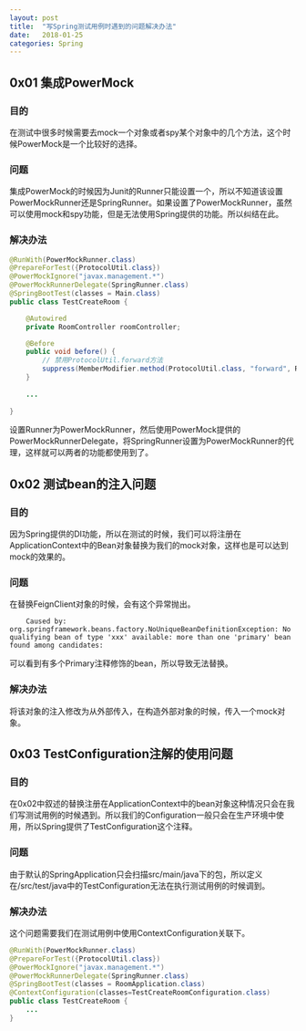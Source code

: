 ```yaml
---
layout: post
title:  "写Spring测试用例时遇到的问题解决办法"
date:   2018-01-25
categories: Spring
---
```


## 0x01 集成PowerMock

### 目的
在测试中很多时候需要去mock一个对象或者spy某个对象中的几个方法，这个时候PowerMock是一个比较好的选择。

### 问题
集成PowerMock的时候因为Junit的Runner只能设置一个，所以不知道该设置PowerMockRunner还是SpringRunner。如果设置了PowerMockRunner，虽然可以使用mock和spy功能，但是无法使用Spring提供的功能。所以纠结在此。

### 解决办法
```java
@RunWith(PowerMockRunner.class)
@PrepareForTest({ProtocolUtil.class})
@PowerMockIgnore("javax.management.*")
@PowerMockRunnerDelegate(SpringRunner.class)
@SpringBootTest(classes = Main.class)
public class TestCreateRoom {

    @Autowired
    private RoomController roomController;

    @Before
    public void before() {
		// 禁用ProtocolUtil.forward方法
        suppress(MemberModifier.method(ProtocolUtil.class, "forward", RestTemplate.class, Long.class, ForwardProtocol.class));
    }
	
	...
	
}
```
设置Runner为PowerMockRunner，然后使用PowerMock提供的PowerMockRunnerDelegate，将SpringRunner设置为PowerMockRunner的代理，这样就可以两者的功能都使用到了。


## 0x02 测试bean的注入问题

### 目的
因为Spring提供的DI功能，所以在测试的时候，我们可以将注册在ApplicationContext中的Bean对象替换为我们的mock对象，这样也是可以达到mock的效果的。

### 问题
在替换FeignClient对象的时候，会有这个异常抛出。
			
		Caused by: org.springframework.beans.factory.NoUniqueBeanDefinitionException: No qualifying bean of type 'xxx' available: more than one 'primary' bean found among candidates: 
		
可以看到有多个Primary注释修饰的bean，所以导致无法替换。

### 解决办法
将该对象的注入修改为从外部传入，在构造外部对象的时候，传入一个mock对象。

## 0x03 TestConfiguration注解的使用问题
### 目的
在0x02中叙述的替换注册在ApplicationContext中的bean对象这种情况只会在我们写测试用例的时候遇到。所以我们的Configuration一般只会在生产环境中使用，所以Spring提供了TestConfiguration这个注释。

### 问题
由于默认的SpringApplication只会扫描src/main/java下的包，所以定义在/src/test/java中的TestConfiguration无法在执行测试用例的时候调到。

### 解决办法
这个问题需要我们在测试用例中使用ContextConfiguration关联下。
```java
@RunWith(PowerMockRunner.class)
@PrepareForTest({ProtocolUtil.class})
@PowerMockIgnore("javax.management.*")
@PowerMockRunnerDelegate(SpringRunner.class)
@SpringBootTest(classes = RoomApplication.class)
@ContextConfiguration(classes=TestCreateRoomConfiguration.class)
public class TestCreateRoom {
	...
}
```